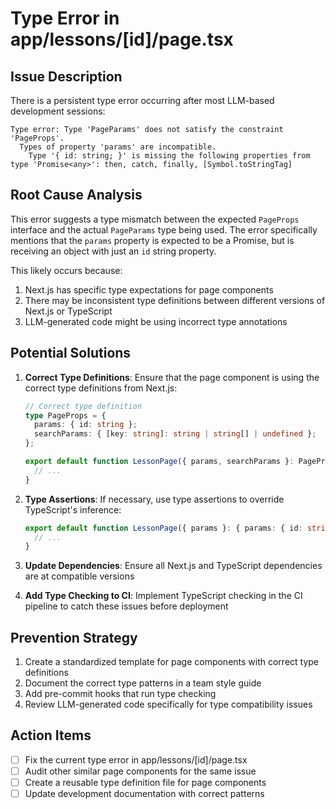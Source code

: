 # Type Error in app/lessons/[id]/page.tsx

## Issue Description

There is a persistent type error occurring after most LLM-based development sessions:

```
Type error: Type 'PageParams' does not satisfy the constraint 'PageProps'.
  Types of property 'params' are incompatible.
    Type '{ id: string; }' is missing the following properties from type 'Promise<any>': then, catch, finally, [Symbol.toStringTag]
```

## Root Cause Analysis

This error suggests a type mismatch between the expected `PageProps` interface and the actual `PageParams` type being used. The error specifically mentions that the `params` property is expected to be a Promise, but is receiving an object with just an `id` string property.

This likely occurs because:

1. Next.js has specific type expectations for page components
2. There may be inconsistent type definitions between different versions of Next.js or TypeScript
3. LLM-generated code might be using incorrect type annotations

## Potential Solutions

1. **Correct Type Definitions**: Ensure that the page component is using the correct type definitions from Next.js:
   ```typescript
   // Correct type definition
   type PageProps = {
     params: { id: string };
     searchParams: { [key: string]: string | string[] | undefined };
   };
   
   export default function LessonPage({ params, searchParams }: PageProps) {
     // ...
   }
   ```

2. **Type Assertions**: If necessary, use type assertions to override TypeScript's inference:
   ```typescript
   export default function LessonPage({ params }: { params: { id: string } }) {
     // ...
   }
   ```

3. **Update Dependencies**: Ensure all Next.js and TypeScript dependencies are at compatible versions

4. **Add Type Checking to CI**: Implement TypeScript checking in the CI pipeline to catch these issues before deployment

## Prevention Strategy

1. Create a standardized template for page components with correct type definitions
2. Document the correct type patterns in a team style guide
3. Add pre-commit hooks that run type checking
4. Review LLM-generated code specifically for type compatibility issues

## Action Items

- [ ] Fix the current type error in app/lessons/[id]/page.tsx
- [ ] Audit other similar page components for the same issue
- [ ] Create a reusable type definition file for page components
- [ ] Update development documentation with correct patterns
